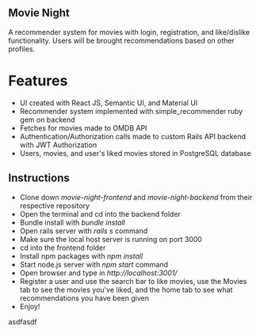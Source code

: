 

## Movie Night 

A recommender system for movies with login, registration, and like/dislike functionality. Users will be brought recommendations based on other profiles.

# Features

- UI created with React JS, Semantic UI, and Material UI
- Recommender system implemented with simple_recommender ruby gem on backend
- Fetches for movies made to OMDB API 
- Authentication/Authorization calls made to custom Rails API backend with JWT Authorization
- Users, movies, and user's liked movies stored in PostgreSQL database 

## Instructions

- Clone down *movie-night-frontend* and *movie-night-backend* from their respective repository
- Open the terminal and cd into the backend folder
- Bundle install with *bundle install*
- Open rails server with *rails s* command
- Make sure the local host server is running on port 3000
- cd into the frontend folder
- Install npm packages with *npm install*
- Start node.js server with *npm start* command
- Open browser and type in *http://localhost:3001/*
- Register a user and use the search bar to like movies, use the Movies tab to see the movies you've liked, and the home tab to see what recommendations you have been given
- Enjoy!






asdfasdf
